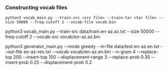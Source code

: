 ### Constructing vocab files
```
python3 vocab_main.py --train-src <src file> --train-tar <tar file> --size 50000 --freq-cutoff 2 --vocab-file vocab.bin
```
python3 vocab_main.py --train-src data/train.en-az.az.txt --size 50000 --freq-cutoff 2 --vocab-src vocab/en-az.az.bin

python3 generator_main.py --mode greedy --in-file data/test.en-az.en.txt --out-file en-az-res.txt --vocab vocab/en-az.en.bin --n-gram 4 --replace-top 200 --insert-top 100 --displacement-range 3 --replace-prob 0.35 --insert-prob 0.25 --displacement-prob 0.2